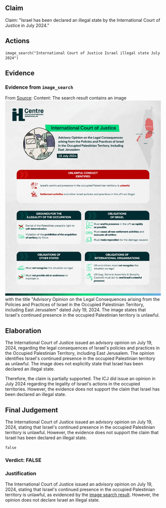 ## Claim
Claim: "Israel has been declared an illegal state by the International Court of Justice in July 2024."

## Actions
```
image_search("International Court of Justice Israel illegal state July 2024")
```

## Evidence
### Evidence from `image_search`
From [Source](https://www.diakonia.se/ihl/news/one-year-on-the-devastating-cost-of-ignoring-the-icjs-july-2024-advisory-opinion/): 
Content: The search result contains an image ![image 7466](media/2025-08-29_21-53-1756504429-367074.jpg) with the title "Advisory Opinion on the Legal Consequences arising from the Policies and Practices of Israel in the Occupied Palestinian Territory, including East Jerusalem" dated July 19, 2024. The image states that Israel's continued presence in the occupied Palestinian territory is unlawful.


## Elaboration
The International Court of Justice issued an advisory opinion on July 19, 2024, regarding the legal consequences of Israel's policies and practices in the Occupied Palestinian Territory, including East Jerusalem. The opinion identifies Israel's continued presence in the occupied Palestinian territory as unlawful. The image does not explicitly state that Israel has been declared an illegal state.

Therefore, the claim is partially supported. The ICJ did issue an opinion in July 2024 regarding the legality of Israel's actions in the occupied territories. However, the evidence does not support the claim that Israel has been declared an illegal state.


## Final Judgement
The International Court of Justice issued an advisory opinion on July 19, 2024, stating that Israel's continued presence in the occupied Palestinian territory is unlawful. However, the evidence does not support the claim that Israel has been declared an illegal state.

`false`


### Verdict: FALSE

### Justification
The International Court of Justice issued an advisory opinion on July 19, 2024, stating that Israel's continued presence in the occupied Palestinian territory is unlawful, as evidenced by the [image search result](https://www.diakonia.se/ihl/news/one-year-on-the-devastating-cost-of-ignoring-the-icjs-july-2024-advisory-opinion/). However, the opinion does not declare Israel an illegal state.
